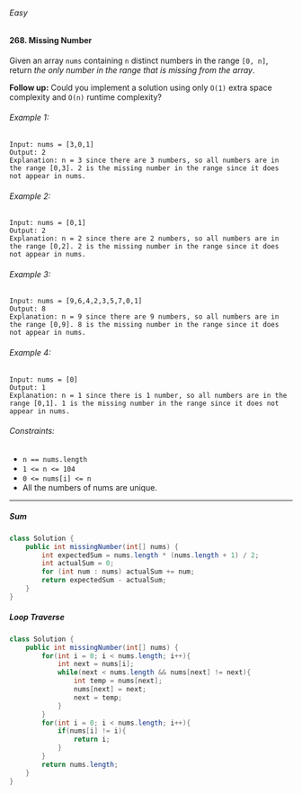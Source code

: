 ###### Easy

#### 268. Missing Number

Given an array `nums` containing `n` distinct numbers in the range `[0, n]`, return _the only number in the range that is missing from the array_.  

**Follow up:** Could you implement a solution using only `O(1)` extra space complexity and `O(n)` runtime complexity?

###### Example 1:
```
Input: nums = [3,0,1]
Output: 2
Explanation: n = 3 since there are 3 numbers, so all numbers are in the range [0,3]. 2 is the missing number in the range since it does not appear in nums.
```

###### Example 2:
```
Input: nums = [0,1]
Output: 2
Explanation: n = 2 since there are 2 numbers, so all numbers are in the range [0,2]. 2 is the missing number in the range since it does not appear in nums.
```

###### Example 3:
```
Input: nums = [9,6,4,2,3,5,7,0,1]
Output: 8
Explanation: n = 9 since there are 9 numbers, so all numbers are in the range [0,9]. 8 is the missing number in the range since it does not appear in nums.
```

###### Example 4:
```
Input: nums = [0]
Output: 1
Explanation: n = 1 since there is 1 number, so all numbers are in the range [0,1]. 1 is the missing number in the range since it does not appear in nums.
```

###### Constraints:
- `n == nums.length`
- `1 <= n <= 104`
- `0 <= nums[i] <= n`
- All the numbers of nums are unique.

***

##### Sum

```java
class Solution {
    public int missingNumber(int[] nums) {
        int expectedSum = nums.length * (nums.length + 1) / 2;
        int actualSum = 0;
        for (int num : nums) actualSum += num;
        return expectedSum - actualSum;
    }
}
```

##### Loop Traverse
```java
class Solution {
    public int missingNumber(int[] nums) {
        for(int i = 0; i < nums.length; i++){
            int next = nums[i];
            while(next < nums.length && nums[next] != next){
                int temp = nums[next];
                nums[next] = next;
                next = temp;
            }
        }
        for(int i = 0; i < nums.length; i++){
            if(nums[i] != i){
                return i;
            }
        }
        return nums.length;
    }
}
```

